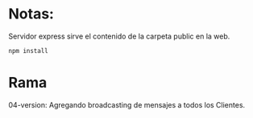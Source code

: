 # Notas:

Servidor express sirve el contenido de la carpeta public en la web.

```
npm install
```

# Rama

04-version: Agregando broadcasting de mensajes a todos los Clientes.
